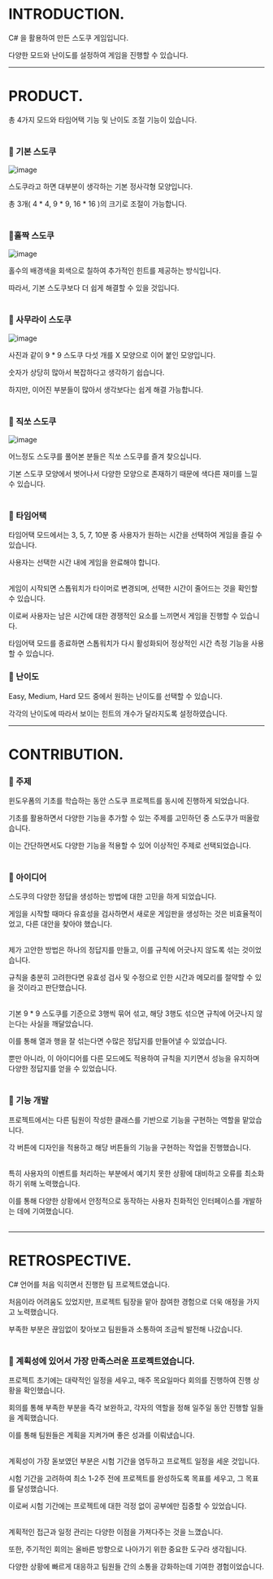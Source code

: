 # INTRODUCTION.

C# 을 활용하여 만든 스도쿠 게임입니다. 

다양한 모드와 난이도를 설정하여 게임을 진행할 수 있습니다.

---

# PRODUCT.

총 4가지 모드와 타임어택 기능 및 난이도 조절 기능이 있습니다.<br/><br/>

### 🐽 기본 스도쿠 
![image](https://github.com/KimDongGyun23/C-Programing/assets/104538667/f990cb78-2084-436e-ad03-d20eb431cefa)

스도쿠라고 하면 대부분이 생각하는 기본 정사각형 모양입니다.
 
총 3개( 4 * 4, 9 * 9, 16 * 16 )의 크기로 조절이 가능합니다.<br/><br/>

### 🐽홀짝 스도쿠
![image](https://github.com/KimDongGyun23/C-Programing/assets/104538667/2d4e6780-40a6-4089-99e2-fed943e13bf4)

홀수의 배경색을 회색으로 칠하여 추가적인 힌트를 제공하는 방식입니다. 

따라서, 기본 스도쿠보다 더 쉽게 해결할 수 있을 것입니다.<br/><br/>

### 🐽 사무라이 스도쿠
![image](https://github.com/KimDongGyun23/C-Programing/assets/104538667/614c8fa2-d79a-4b61-a4df-18f7c4685528)

사진과 같이 9 * 9 스도쿠 다섯 개를 X 모양으로 이어 붙인 모양입니다.
 
숫자가 상당히 많아서 복잡하다고 생각하기 쉽습니다. 

하지만, 이어진 부분들이 많아서 생각보다는 쉽게 해결 가능합니다.<br/><br/>

### 🐽 직쏘 스도쿠
![image](https://github.com/KimDongGyun23/C-Programing/assets/104538667/78a17dc7-82df-445b-a938-35dcac62bbbd)

어느정도 스도쿠를 풀어본 분들은 직쏘 스도쿠를 즐겨 찾으십니다. 

기본 스도쿠 모양에서 벗어나서 다양한 모양으로 존재하기 때문에 색다른 재미를 느낄 수 있습니다.  <br/><br/>

### 🐽 타임어택
타임어택 모드에서는 3, 5, 7, 10분 중 사용자가 원하는 시간을 선택하여 게임을 즐길 수 있습니다. 

사용자는 선택한 시간 내에 게임을 완료해야 합니다.<br/><br/>

게임이 시작되면 스톱워치가 타이머로 변경되며, 선택한 시간이 줄어드는 것을 확인할 수 있습니다. 

이로써 사용자는 남은 시간에 대한 경쟁적인 요소를 느끼면서 게임을 진행할 수 있습니다.

타임어택 모드를 종료하면 스톱워치가 다시 활성화되어 정상적인 시간 측정 기능을 사용할 수 있습니다. 

### 🐽 난이도
Easy, Medium, Hard 모드 중에서 원하는 난이도를 선택할 수 있습니다. 

각각의 난이도에 따라서 보이는 힌트의 개수가 달라지도록 설정하였습니다. 

---

# CONTRIBUTION.

### 🐽 주제
윈도우폼의 기초를 학습하는 동안 스도쿠 프로젝트를 동시에 진행하게 되었습니다. 

기초를 활용하면서 다양한 기능을 추가할 수 있는 주제를 고민하던 중 스도쿠가 떠올랐습니다. 

이는 간단하면서도 다양한 기능을 적용할 수 있어 이상적인 주제로 선택되었습니다.<br/><br/>

### 🐽 아이디어
스도쿠의 다양한 정답을 생성하는 방법에 대한 고민을 하게 되었습니다.

게임을 시작할 때마다 유효성을 검사하면서 새로운 게임판을 생성하는 것은 비효율적이었고, 다른 대안을 찾아야 했습니다.<br/><br/>

제가 고안한 방법은 하나의 정답지를 만들고, 이를 규칙에 어긋나지 않도록 섞는 것이었습니다.

규칙을 충분히 고려한다면 유효성 검사 및 수정으로 인한 시간과 메모리를 절약할 수 있을 것이라고 판단했습니다. <br/><br/>

기본 9 * 9 스도쿠를 기준으로 3행씩 묶어 섞고, 해당 3행도 섞으면 규칙에 어긋나지 않는다는 사실을 깨달았습니다.

이를 통해 열과 행을 잘 섞는다면 수많은 정답지를 만들어낼 수 있었습니다.

뿐만 아니라, 이 아이디어를 다른 모드에도 적용하여 규칙을 지키면서 성능을 유지하며 다양한 정답지를 얻을 수 있었습니다.<br/><br/>

### 🐽 기능 개발
프로젝트에서는 다른 팀원이 작성한 클래스를 기반으로 기능을 구현하는 역할을 맡았습니다. 

각 버튼에 디자인을 적용하고 해당 버튼들의 기능을 구현하는 작업을 진행했습니다.<br/><br/>

특히 사용자의 이벤트를 처리하는 부분에서 예기치 못한 상황에 대비하고 오류를 최소화하기 위해 노력했습니다. 

이를 통해 다양한 상황에서 안정적으로 동작하는 사용자 친화적인 인터페이스를 개발하는 데에 기여했습니다.<br/><br/>

---

# RETROSPECTIVE.

C# 언어를 처음 익히면서 진행한 팀 프로젝트였습니다. 

처음이라 어려움도 있었지만, 프로젝트 팀장을 맡아 참여한 경험으로 더욱 애정을 가지고 노력했습니다. 

부족한 부분은 끊임없이 찾아보고 팀원들과 소통하여 조금씩 발전해 나갔습니다.<br/><br/>


### 🐽 계획성에 있어서 가장 만족스러운 프로젝트였습니다.

프로젝트 초기에는 대략적인 일정을 세우고, 매주 목요일마다 회의를 진행하여 진행 상황을 확인했습니다.

회의를 통해 부족한 부분을 즉각 보완하고, 각자의 역할을 정해 일주일 동안 진행할 일들을 계획했습니다. 

이를 통해 팀원들은 계획을 지켜가며 좋은 성과를 이뤄냈습니다.<br/><br/>

계획성이 가장 돋보였던 부분은 시험 기간을 염두하고 프로젝트 일정을 세운 것입니다. 

시험 기간을 고려하여 최소 1-2주 전에 프로젝트를 완성하도록 목표를 세우고, 그 목표를 달성했습니다. 

이로써 시험 기간에는 프로젝트에 대한 걱정 없이 공부에만 집중할 수 있었습니다.<br/><br/>

계획적인 접근과 일정 관리는 다양한 이점을 가져다주는 것을 느꼈습니다. 

또한, 주기적인 회의는 올바른 방향으로 나아가기 위한 중요한 도구라 생각됩니다. 

다양한 상황에 빠르게 대응하고 팀원들 간의 소통을 강화하는데 기여한 경험이었습니다.
